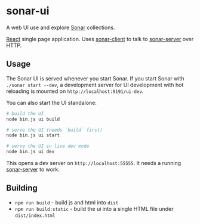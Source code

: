 # sonar-ui

A web UI use and explore [Sonar](https://github.com/arso-project/sonar) collections.

[React](https://reactjs.org) single page application. Uses [sonar-client](../sonar-client/README.md) to talk to [sonar-server](../sonar-server/README) over HTTP.

## Usage

The Sonar UI is served whenever you start Sonar. If you start Sonar with `./sonar start --dev`, a development server for UI development with hot reloading is mounted on `http://localhost:9191/ui-dev`.

You can also start the UI standalone:

```bash
# build the UI
node bin.js ui build

# serve the UI (needs `build` first)
node bin.js ui start

# serve the UI in live dev mode
node bin.js ui dev
```

This opens a dev server on `http://localhost:55555`. It needs a running [sonar-server](../sonar-server/README.md) to work.

## Building

- `npm run build` - build js and html into `dist`
- `npm run build:static` - build the ui into a single HTML file under `dist/index.html`
